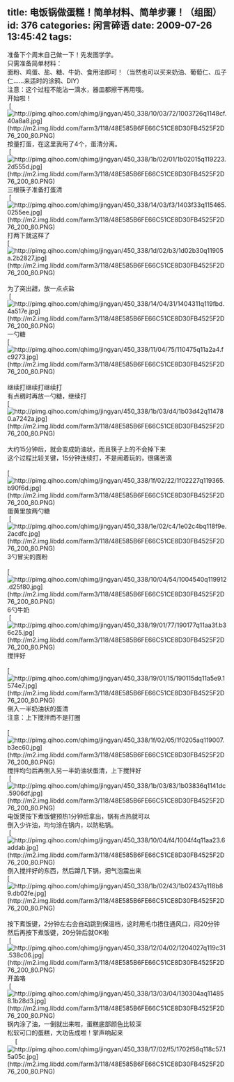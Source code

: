title: 电饭锅做蛋糕！简单材料、简单步骤！（组图）
id: 376
categories: 闲言碎语
date: 2009-07-26 13:45:42
tags:
---

准备下个周末自己做一下！先发图学学。
</br>只需准备简单材料：
</br>面粉、鸡蛋、盐、糖、牛奶、食用油即可！（当然也可以买来奶油、葡萄仁、瓜子仁……来适时的涂鸦、DIY）
</br>注意：这个过程不能沾一滴水，器皿都擦干再用哦。
</br>开始啦！
</br>&nbsp;[![http://pimg.qihoo.com/qhimg/jingyan/450_338/10/03/72/1003726q1148cf.40a8a8.jpg](http://m2.img.libdd.com/farm3/118/48E585B6FE66C51CE8D30FB4525F2D76_200_80.PNG)</img>](http://pimg.qihoo.com/qhimg/jingyan/450_338/10/03/72/1003726q1148cf.40a8a8.jpg)
</br>按量打蛋，在这里我用了4个，蛋清分离。
</br>&nbsp;[![http://pimg.qihoo.com/qhimg/jingyan/450_338/1b/02/01/1b02015q119223.2d555d.jpg](http://m2.img.libdd.com/farm3/118/48E585B6FE66C51CE8D30FB4525F2D76_200_80.PNG)</img>](http://pimg.qihoo.com/qhimg/jingyan/450_338/1b/02/01/1b02015q119223.2d555d.jpg)
</br>三根筷子准备打蛋清
</br>&nbsp;[![http://pimg.qihoo.com/qhimg/jingyan/450_338/14/03/f3/1403f33q115465.0255ee.jpg](http://m2.img.libdd.com/farm3/118/48E585B6FE66C51CE8D30FB4525F2D76_200_80.PNG)</img>](http://pimg.qihoo.com/qhimg/jingyan/450_338/14/03/f3/1403f33q115465.0255ee.jpg)
</br>打两下就这样了
</br>[![http://pimg.qihoo.com/qhimg/jingyan/450_338/1d/02/b3/1d02b30q11905a.2b2827.jpg](http://m2.img.libdd.com/farm3/118/48E585B6FE66C51CE8D30FB4525F2D76_200_80.PNG)</img>](http://pimg.qihoo.com/qhimg/jingyan/450_338/1d/02/b3/1d02b30q11905a.2b2827.jpg)
</br>&nbsp;
</br>为了突出甜，放一点点盐
</br>&nbsp;[![http://pimg.qihoo.com/qhimg/jingyan/450_338/14/04/31/1404311q119fbd.4a517e.jpg](http://m2.img.libdd.com/farm3/118/48E585B6FE66C51CE8D30FB4525F2D76_200_80.PNG)</img>](http://pimg.qihoo.com/qhimg/jingyan/450_338/14/04/31/1404311q119fbd.4a517e.jpg)
</br>一勺糖
</br>[![http://pimg.qihoo.com/qhimg/jingyan/450_338/11/04/75/110475q11a2a4.fc9273.jpg](http://m2.img.libdd.com/farm3/118/48E585B6FE66C51CE8D30FB4525F2D76_200_80.PNG)</img>](http://pimg.qihoo.com/qhimg/jingyan/450_338/11/04/75/110475q11a2a4.fc9273.jpg)&nbsp;
</br>继续打继续打继续打
</br>有点稠时再放一勺糖，继续打
</br>[![http://pimg.qihoo.com/qhimg/jingyan/450_338/1b/03/d4/1b03d42q114780.a7242a.jpg](http://m2.img.libdd.com/farm3/118/48E585B6FE66C51CE8D30FB4525F2D76_200_80.PNG)</img>](http://pimg.qihoo.com/qhimg/jingyan/450_338/1b/03/d4/1b03d42q114780.a7242a.jpg)&nbsp;
</br>大约15分钟后，就会变成奶油状，而且筷子上的不会掉下来
</br>这个过程比较关键，15分钟连续打，不是闹着玩的，很痛苦滴
</br>&nbsp;
</br>[![http://pimg.qihoo.com/qhimg/jingyan/450_338/1f/02/22/1f02227q119365.b90f6d.jpg](http://m2.img.libdd.com/farm3/118/48E585B6FE66C51CE8D30FB4525F2D76_200_80.PNG)</img>](http://pimg.qihoo.com/qhimg/jingyan/450_338/1f/02/22/1f02227q119365.b90f6d.jpg)
</br>蛋黄里放两勺糖
</br>&nbsp;[![http://pimg.qihoo.com/qhimg/jingyan/450_338/1e/02/c4/1e02c4bq118f9e.2acdfc.jpg](http://m2.img.libdd.com/farm3/118/48E585B6FE66C51CE8D30FB4525F2D76_200_80.PNG)</img>](http://pimg.qihoo.com/qhimg/jingyan/450_338/1e/02/c4/1e02c4bq118f9e.2acdfc.jpg)
</br>3勺冒尖的面粉
</br>&nbsp;
</br>[![http://pimg.qihoo.com/qhimg/jingyan/450_338/10/04/54/1004540q119912.d25f80.jpg](http://m2.img.libdd.com/farm3/118/48E585B6FE66C51CE8D30FB4525F2D76_200_80.PNG)</img>](http://pimg.qihoo.com/qhimg/jingyan/450_338/10/04/54/1004540q119912.d25f80.jpg)
</br>6勺牛奶
</br>&nbsp;[![http://pimg.qihoo.com/qhimg/jingyan/450_338/19/01/77/190177q11aa3f.b36c25.jpg](http://m2.img.libdd.com/farm3/118/48E585B6FE66C51CE8D30FB4525F2D76_200_80.PNG)</img>](http://pimg.qihoo.com/qhimg/jingyan/450_338/19/01/77/190177q11aa3f.b36c25.jpg)
</br>搅拌好
</br>&nbsp;
</br>[![http://pimg.qihoo.com/qhimg/jingyan/450_338/19/01/15/190115dq11a5e9.1574e7.jpg](http://m2.img.libdd.com/farm3/118/48E585B6FE66C51CE8D30FB4525F2D76_200_80.PNG)</img>](http://pimg.qihoo.com/qhimg/jingyan/450_338/19/01/15/190115dq11a5e9.1574e7.jpg)
</br>倒入一半奶油状的蛋清
</br>注意：上下搅拌而不是打圈
</br>&nbsp;
</br>[![http://pimg.qihoo.com/qhimg/jingyan/450_338/1f/02/05/1f0205aq119007.b3ec60.jpg](http://m2.img.libdd.com/farm3/118/48E585B6FE66C51CE8D30FB4525F2D76_200_80.PNG)</img>](http://pimg.qihoo.com/qhimg/jingyan/450_338/1f/02/05/1f0205aq119007.b3ec60.jpg)
</br>搅拌均匀后再倒入另一半奶油状蛋清，上下搅拌好
</br>&nbsp;[![http://pimg.qihoo.com/qhimg/jingyan/450_338/1b/03/83/1b03836q1141dc.5906df.jpg](http://m2.img.libdd.com/farm3/118/48E585B6FE66C51CE8D30FB4525F2D76_200_80.PNG)</img>](http://pimg.qihoo.com/qhimg/jingyan/450_338/1b/03/83/1b03836q1141dc.5906df.jpg)
</br>电饭煲按下煮饭健预热1分钟后拿出，锅有点热就可以
</br>倒入少许油，均匀涂在锅内，以防粘锅。
</br>&nbsp;[![http://pimg.qihoo.com/qhimg/jingyan/450_338/10/04/f4/1004f4q11aa23.6addab.jpg](http://m2.img.libdd.com/farm3/118/48E585B6FE66C51CE8D30FB4525F2D76_200_80.PNG)</img>](http://pimg.qihoo.com/qhimg/jingyan/450_338/10/04/f4/1004f4q11aa23.6addab.jpg)
</br>倒入搅拌好的东西，然后蹲几下锅，把气泡震出来
</br>[![http://pimg.qihoo.com/qhimg/jingyan/450_338/1b/02/43/1b02437q118b89.db02fe.jpg](http://m2.img.libdd.com/farm3/118/48E585B6FE66C51CE8D30FB4525F2D76_200_80.PNG)</img>](http://pimg.qihoo.com/qhimg/jingyan/450_338/1b/02/43/1b02437q118b89.db02fe.jpg)&nbsp;
</br>按下煮饭键，2分钟左右会自动跳到保温档，这时用毛巾捂住通风口，闷20分钟
</br>然后再按下煮饭键，20分钟后就OK啦
</br>&nbsp;[![http://pimg.qihoo.com/qhimg/jingyan/450_338/12/04/02/1204027q119c31.538c06.jpg](http://m2.img.libdd.com/farm3/118/48E585B6FE66C51CE8D30FB4525F2D76_200_80.PNG)</img>](http://pimg.qihoo.com/qhimg/jingyan/450_338/12/04/02/1204027q119c31.538c06.jpg)
</br>开盖咯
</br>&nbsp;[![http://pimg.qihoo.com/qhimg/jingyan/450_338/13/03/04/130304aq114858.1b28d3.jpg](http://m2.img.libdd.com/farm3/118/48E585B6FE66C51CE8D30FB4525F2D76_200_80.PNG)</img>](http://pimg.qihoo.com/qhimg/jingyan/450_338/13/03/04/130304aq114858.1b28d3.jpg)
</br>锅内涂了油，一倒就出来啦，蛋糕底部颜色比较深
</br>松软可口的蛋糕，大功告成啦！掌声响起来
</br>&nbsp;　[![http://pimg.qihoo.com/qhimg/jingyan/450_338/17/02/f5/1702f58q118c57.15a05c.jpg](http://m2.img.libdd.com/farm3/118/48E585B6FE66C51CE8D30FB4525F2D76_200_80.PNG)</img>](http://pimg.qihoo.com/qhimg/jingyan/450_338/17/02/f5/1702f58q118c57.15a05c.jpg)　
